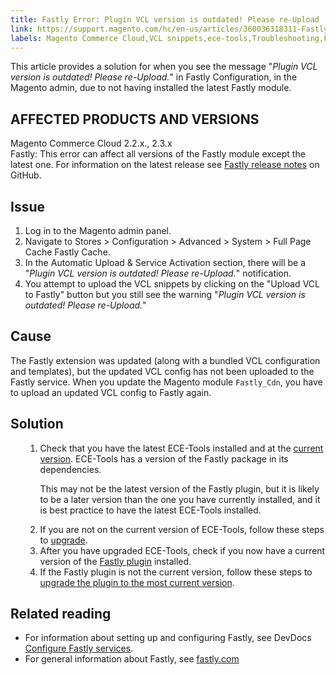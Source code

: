 ```yaml
---
title: Fastly Error: Plugin VCL version is outdated! Please re-Upload
link: https://support.magento.com/hc/en-us/articles/360036318311-Fastly-Error-Plugin-VCL-version-is-outdated-Please-re-Upload
labels: Magento Commerce Cloud,VCL snippets,ece-tools,Troubleshooting,Fastly error,Plugin VCL,2.3.x,2.2.x,how to
---
```


This article provides a solution for when you see the message "_Plugin VCL version is outdated! Please re-Upload._" in Fastly Configuration, in the Magento admin, due to not having installed the latest Fastly module. 

## AFFECTED PRODUCTS AND VERSIONS

Magento Commerce Cloud 2.2.x., 2.3.x  
 Fastly: This error can affect all versions of the Fastly module except the latest one. For information on the latest release see [Fastly release notes](https://github.com/fastly/fastly-magento2/releases) on GitHub.

## Issue

1. Log in to the Magento admin panel.
1. Navigate to Stores > Configuration > Advanced > System > Full Page Cache Fastly Cache.
1. In the Automatic Upload &amp; Service Activation section, there will be a "_Plugin VCL version is outdated! Please re-Upload._" notification.
1. You attempt to upload the VCL snippets by clicking on the "Upload VCL to Fastly" button but you still see the warning "_Plugin VCL version is outdated! Please re-Upload._"

## Cause

The Fastly extension was updated (along with a bundled VCL configuration and templates), but the updated VCL config has not been uploaded to the Fastly service. When you update the Magento module `` Fastly_Cdn ``, you have to upload an updated VCL config to Fastly again.

## Solution

<ol><ol>
<li>Check that you have the latest ECE-Tools installed and at the <a href="https://devdocs.magento.com/guides/v2.2/cloud/release-notes/cloud-tools.html">current version</a>. ECE-Tools has a version of the Fastly package in its dependencies.
<p class="info">This may not be the latest version of the Fastly plugin, but it is likely to be a later version than the one you have currently installed, and it is best practice to have the latest ECE-Tools installed.</p>
</li>
<li>If you are not on the current version of ECE-Tools, follow these steps to <a href="https://devdocs.magento.com/guides/v2.2/cloud/project/ece-tools-update.html">upgrade</a>.</li>
<li>After you have upgraded ECE-Tools, check if you now have a current version of the <a href="https://github.com/fastly/fastly-magento2/tree/master/etc/vcl_snippets">Fastly plugin</a> installed.</li>
<li>If the Fastly plugin is not the current version, follow these steps to <a href="https://devdocs.magento.com/guides/v2.3/cloud/cdn/configure-fastly.html#upgrade">upgrade the plugin to the most current version</a>.</li>
</ol></ol>

## Related reading

* For information about setting up and configuring Fastly, see DevDocs [Configure Fastly services](https://devdocs.magento.com/guides/v2.3/cloud/cdn/cloud-fastly.html).
* For general information about Fastly, see [fastly.com](https://www.fastly.com/)